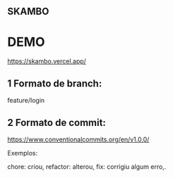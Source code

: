## SKAMBO

# DEMO

https://skambo.vercel.app/

## 1 Formato de branch:

feature/login

## 2 Formato de commit:

https://www.conventionalcommits.org/en/v1.0.0/

Exemplos:

chore: criou,
refactor: alterou,
fix: corrigiu algum erro,.
